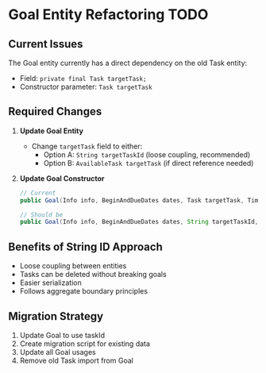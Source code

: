 # Goal Entity Refactoring TODO

## Current Issues
The Goal entity currently has a direct dependency on the old Task entity:
- Field: `private final Task targetTask;`
- Constructor parameter: `Task targetTask`

## Required Changes

1. **Update Goal Entity**
    - Change `targetTask` field to either:
        - Option A: `String targetTaskId` (loose coupling, recommended)
        - Option B: `AvailableTask targetTask` (if direct reference needed)

2. **Update Goal Constructor**
   ```java
   // Current
   public Goal(Info info, BeginAndDueDates dates, Task targetTask, TimePeriod timePeriod, int frequency)
   
   // Should be
   public Goal(Info info, BeginAndDueDates dates, String targetTaskId, TimePeriod timePeriod, int frequency)
   ```

## Benefits of String ID Approach
- Loose coupling between entities
- Tasks can be deleted without breaking goals
- Easier serialization
- Follows aggregate boundary principles

## Migration Strategy
1. Update Goal to use taskId
2. Create migration script for existing data
3. Update all Goal usages
4. Remove old Task import from Goal